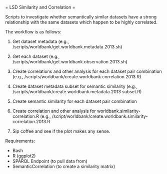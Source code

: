 = LSD Similarity and Correlation =

Scripts to investigate whether semantically similar datasets have a strong relationship with the same datasets which happen to be highly correlated.

The workflow is as follows:

1. Get dataset metadata (e.g., /scripts/worldbank/get.worldbank.metadata.2013.sh)
2. Get each dataset (e.g., /scripts/worldbank/get.worldbank.observation.2013.sh)
3. Create correlations and other analysis for each dataset pair combination (e.g., /scripts/worldbank/create.worldbank.correlation.2013.R)
4. Create dataset metadata subset for semantic similarity (e.g., /scripts/worldbank/create.worldbank.metadata.2013.subset.R)
5. Create semantic similarity for each dataset pair combination
6. Create correlation and other analysis for worldbank.similarity-correlation.R (e.g., /script/worldbank/create.worldbank.similarity-correlation.2013.R

7. Sip coffee and see if the plot makes any sense.


Requirements:

* Bash
* R (ggplot2)
* SPARQL Endpoint (to pull data from)
* SemanticCorrelation (to create a similarity matrix)
